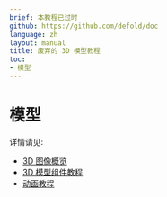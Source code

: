 ```yaml
---
brief: 本教程已过时
github: https://github.com/defold/doc
language: zh
layout: manual
title: 废弃的 3D 模型教程
toc:
- 模型
---
```


# 模型

详情请见:

* [3D 图像概览](/zh/manuals/3dgraphics)
* [3D 模型组件教程](/zh/manuals/model)
* [动画教程](/zh/manuals/animation)